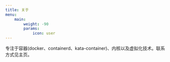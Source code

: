 ```yaml
---
title: 关于
menu:
    main: 
        weight: -90
        params:
            icon: user
---
```


专注于容器(docker、containerd、kata-container)、内核以及虚拟化技术。联系方式见主页。

